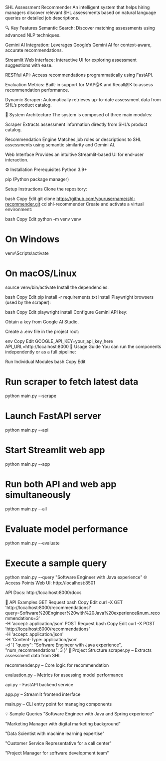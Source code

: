 SHL Assessment Recommender
An intelligent system that helps hiring managers discover relevant SHL assessments based on natural language queries or detailed job descriptions.

🔍 Key Features
Semantic Search: Discover matching assessments using advanced NLP techniques.

Gemini AI Integration: Leverages Google’s Gemini AI for context-aware, accurate recommendations.

Streamlit Web Interface: Interactive UI for exploring assessment suggestions with ease.

RESTful API: Access recommendations programmatically using FastAPI.

Evaluation Metrics: Built-in support for MAP@K and Recall@K to assess recommendation performance.

Dynamic Scraper: Automatically retrieves up-to-date assessment data from SHL’s product catalog.

🧠 System Architecture
The system is composed of three main modules:

Scraper
Extracts assessment information directly from SHL’s product catalog.

Recommendation Engine
Matches job roles or descriptions to SHL assessments using semantic similarity and Gemini AI.

Web Interface
Provides an intuitive Streamlit-based UI for end-user interaction.

⚙️ Installation
Prerequisites
Python 3.9+

pip (Python package manager)

Setup Instructions
Clone the repository:

bash
Copy
Edit
git clone https://github.com/yourusername/shl-recommender.git
cd shl-recommender
Create and activate a virtual environment:

bash
Copy
Edit
python -m venv venv

# On Windows
venv\Scripts\activate

# On macOS/Linux
source venv/bin/activate
Install the dependencies:

bash
Copy
Edit
pip install -r requirements.txt
Install Playwright browsers (used by the scraper):

bash
Copy
Edit
playwright install
Configure Gemini API key:

Obtain a key from Google AI Studio.

Create a .env file in the project root:

env
Copy
Edit
GOOGLE_API_KEY=your_api_key_here
API_URL=http://localhost:8000
🚀 Usage Guide
You can run the components independently or as a full pipeline:

Run Individual Modules
bash
Copy
Edit
# Run scraper to fetch latest data
python main.py --scrape

# Launch FastAPI server
python main.py --api

# Start Streamlit web app
python main.py --app

# Run both API and web app simultaneously
python main.py --all

# Evaluate model performance
python main.py --evaluate

# Execute a sample query
python main.py --query "Software Engineer with Java experience"
🌐 Access Points
Web UI: http://localhost:8501

API Docs: http://localhost:8000/docs

📡 API Examples
GET Request
bash
Copy
Edit
curl -X GET \
  'http://localhost:8000/recommendations?query=Software%20Engineer%20with%20Java%20experience&num_recommendations=3' \
  -H 'accept: application/json'
POST Request
bash
Copy
Edit
curl -X POST \
  'http://localhost:8000/recommendations' \
  -H 'accept: application/json' \
  -H 'Content-Type: application/json' \
  -d '{
    "query": "Software Engineer with Java experience",
    "num_recommendations": 3
  }'
📁 Project Structure
scraper.py – Extracts assessment data from SHL

recommender.py – Core logic for recommendation

evaluation.py – Metrics for assessing model performance

api.py – FastAPI backend service

app.py – Streamlit frontend interface

main.py – CLI entry point for managing components

💡 Sample Queries
"Software Engineer with Java and Spring experience"

"Marketing Manager with digital marketing background"

"Data Scientist with machine learning expertise"

"Customer Service Representative for a call center"

"Project Manager for software development team"
